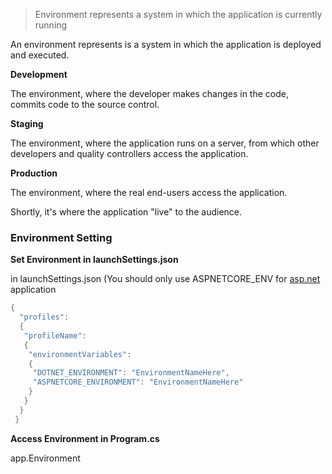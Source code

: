 > Environment represents a system in which the application is currently running

An environment represents is a system in which the application is deployed and executed.

**Development**

The environment, where the developer makes changes in the code, commits code to the source control.

**Staging**

The environment, where the application runs on a server, from which other developers and quality controllers access the application.

**Production**

The environment, where the real end-users access the application.

Shortly, it's where the application "live" to the audience.

  

### Environment Setting

**Set Environment in launchSettings.json**

in launchSettings.json (You should only use ASPNETCORE_ENV for [asp.net](http://asp.net) application

```C#
{
  "profiles":
  {
   "profileName":
   {
    "environmentVariables":
    {
     "DOTNET_ENVIRONMENT": "EnvironmentNameHere",
     "ASPNETCORE_ENVIRONMENT": "EnvironmentNameHere"
    }
   }
  }
 }
```

**Access Environment in Program.cs**

app.Environment
